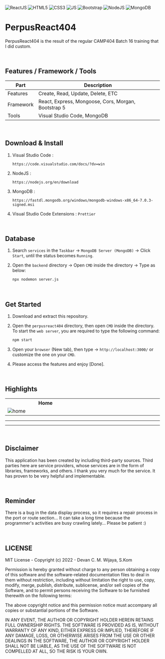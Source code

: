 ![ReactJS](https://img.shields.io/badge/-React%20JS-darkcyan?style=flat&logo=react)
![HTML5](https://img.shields.io/badge/-HTML%205-purple.svg?&logo=html5)
![CSS3](https://img.shields.io/badge/-CSS%203-green.svg?&logo=css3)
![JS](https://img.shields.io/badge/-Javascript-brown.svg?&logo=javascript)
![Bootstrap](https://img.shields.io/badge/-Bootstrap%205-white.svg?&logo=bootstrap)
![NodeJS](https://img.shields.io/badge/-Node%20JS-light.svg?&color=9FE2BF&logo=node.js)
![MongoDB](https://img.shields.io/badge/-Mongo%20DB-darkgreen.svg?&logo=mongodb)

# PerpusReact404
<p>PerpusReact404 is the result of the regular CAMP404 Batch 16 training that I did custom.</p>

<br>

## Features / Framework / Tools
| Part | Description |
| --- | --- |
| Features | Create, Read, Update, Delete, ETC |
| Framework | React, Express, Mongoose, Cors, Morgan, Bootstrap 5 |
| Tools | Visual Studio Code, MongoDB |

<br>

## Download & Install
1. Visual Studio Code :
   
   ```
   https://code.visualstudio.com/docs/?dv=win
   ```
2. NodeJS :
   
   ```
   https://nodejs.org/en/download
   ```
   
3. MongoDB :

   ```
   https://fastdl.mongodb.org/windows/mongodb-windows-x86_64-7.0.3-signed.msi
   ```
   
4. Visual Studio Code Extensions : ``` Prettier ```

<br>

## Database
1. Search ``` services ``` in the ``` Taskbar ``` -> ``` MongoDB Server (MongoDB) ``` -> Click ``` Start ```, until the status becomes ``` Running ```.

2. Open the ``` backend ``` directory -> Open ``` CMD ``` inside the directory -> Type as below:

   ````bash
   npx nodemon server.js
   ````

<br>

## Get Started
1. Download and extract this repository.
   
2. Open the ``` perpusreact404 ``` directory, then open ``` CMD ``` inside the directory. To start the ``` web server ```, you are required to type the following command:<br>

   ````bash
   npm start
   ````

3. Open your ``` browser ``` (New tab), then type -> ``` http://localhost:3000/ ``` or customize the one on your ``` CMD ```.<br>

4. Please access the features and enjoy [Done].

<br>

## Highlights
<table>
<tr>
<th width="420">Home</th>
<th width="420"></th>
</tr>
<tr>
<td><img src="https://github.com/devancakra/perpusreact404/assets/54527592/070a1936-5038-438a-9731-a27387344195" alt="home"></td>
<td><img src="" alt=""></td>
</tr>
</table>
<table>
<tr>
<th width="420"></th>
<th width="420"></th>
</tr>
<tr>
<td><img src="" alt=""></td>
<td><img src="" alt=""></td>
</tr>
</table>

<br>

## Disclaimer
This application has been created by including third-party sources. Third parties here are service providers, whose services are in the form of libraries, frameworks, and others. I thank you very much for the service. It has proven to be very helpful and implementable.

<br>

## Reminder
There is a bug in the data display process, so it requires a repair process in the port or route section... It can take a long time because the programmer's activities are busy crawling lately... Please be patient :)

<br>

## LICENSE
MIT License - Copyright (c) 2022 - Devan C. M. Wijaya, S.Kom

Permission is hereby granted without charge to any person obtaining a copy of this software and the software-related documentation files to deal in them without restriction, including without limitation the right to use, copy, modify, merge, publish, distribute, sublicense, and/or sell copies of the Software, and to permit persons receiving the Software to be furnished therewith on the following terms:

The above copyright notice and this permission notice must accompany all copies or substantial portions of the Software.

IN ANY EVENT, THE AUTHOR OR COPYRIGHT HOLDER HEREIN RETAINS FULL OWNERSHIP RIGHTS. THE SOFTWARE IS PROVIDED AS IS, WITHOUT WARRANTY OF ANY KIND, EITHER EXPRESS OR IMPLIED, THEREFORE IF ANY DAMAGE, LOSS, OR OTHERWISE ARISES FROM THE USE OR OTHER DEALINGS IN THE SOFTWARE, THE AUTHOR OR COPYRIGHT HOLDER SHALL NOT BE LIABLE, AS THE USE OF THE SOFTWARE IS NOT COMPELLED AT ALL, SO THE RISK IS YOUR OWN.
